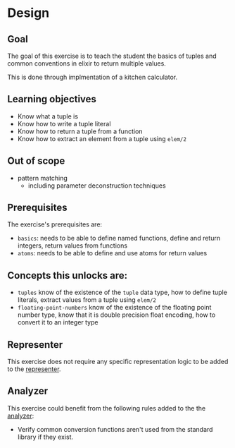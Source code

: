 # Design

## Goal

The goal of this exercise is to teach the student the basics of tuples and common conventions in elixir to return multiple values.

This is done through implmentation of a kitchen calculator.

## Learning objectives

- Know what a tuple is
- Know how to write a tuple literal
- Know how to return a tuple from a function
- Know how to extract an element from a tuple using `elem/2`

## Out of scope

- pattern matching
  - including parameter deconstruction techniques

## Prerequisites

The exercise's prerequisites are:

- `basics`: needs to be able to define named functions, define and return integers, return values from functions
- `atoms`: needs to be able to define and use atoms for return values

## Concepts this unlocks are:

- `tuples` know of the existence of the `tuple` data type, how to define tuple literals, extract values from a tuple using `elem/2`
- `floating-point-numbers` know of the existence of the floating point number type, know that it is double precision float encoding, how to convert it to an integer type

## Representer

This exercise does not require any specific representation logic to be added to the [representer][representer].

## Analyzer

This exercise could benefit from the following rules added to the the [analyzer][analyzer]:

- Verify common conversion functions aren't used from the standard library if they exist.

[analyzer]: https://github.com/exercism/elixir-analyzer
[representer]: https://github.com/exercism/elixir-representer
